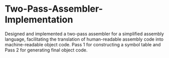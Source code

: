 # Two-Pass-Assembler-Implementation
Designed and implemented a two-pass assembler for a simplified assembly language, facilitating the translation of human-readable assembly code into machine-readable object code. Pass 1 for constructing a symbol table and Pass 2 for generating final object code.
